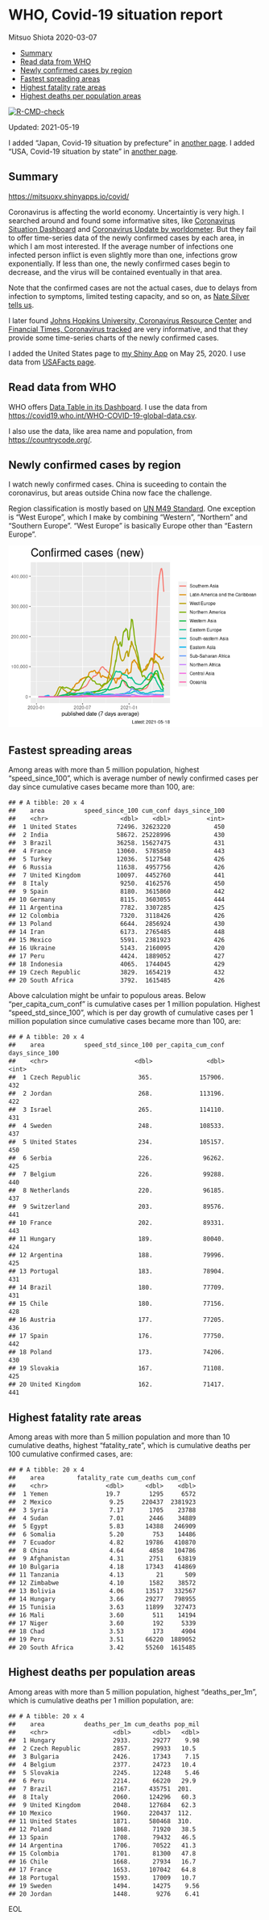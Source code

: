 WHO, Covid-19 situation report
================
Mitsuo Shiota
2020-03-07

-   [Summary](#summary)
-   [Read data from WHO](#read-data-from-who)
-   [Newly confirmed cases by region](#newly-confirmed-cases-by-region)
-   [Fastest spreading areas](#fastest-spreading-areas)
-   [Highest fatality rate areas](#highest-fatality-rate-areas)
-   [Highest deaths per population
    areas](#highest-deaths-per-population-areas)

<!-- badges: start -->

[![R-CMD-check](https://github.com/mitsuoxv/covid/workflows/R-CMD-check/badge.svg)](https://github.com/mitsuoxv/covid/actions)
<!-- badges: end -->

Updated: 2021-05-19

I added “Japan, Covid-19 situation by prefecture” in [another
page](Japan.md). I added “USA, Covid-19 situation by state” in [another
page](USA.md).

## Summary

<https://mitsuoxv.shinyapps.io/covid/>

Coronavirus is affecting the world economy. Uncertaintiy is very high. I
searched around and found some informative sites, like [Coronavirus
Situation
Dashboard](https://who.maps.arcgis.com/apps/opsdashboard/index.html#/c88e37cfc43b4ed3baf977d77e4a0667)
and [Coronavirus Update by
worldometer](https://www.worldometers.info/coronavirus/). But they fail
to offer time-series data of the newly confirmed cases by each area, in
which I am most interested. If the average number of infections one
infected person inflict is even slightly more than one, infections grow
exponentially. If less than one, the newly confirmed cases begin to
decrease, and the virus will be contained eventually in that area.

Note that the confirmed cases are not the actual cases, due to delays
from infection to symptoms, limited testing capacity, and so on, as
[Nate Silver tells
us](https://fivethirtyeight.com/features/coronavirus-case-counts-are-meaningless/).

I later found [Johns Hopkins University, Coronavirus Resource
Center](https://coronavirus.jhu.edu/) and [Financial Times, Coronavirus
tracked](https://www.ft.com/content/a26fbf7e-48f8-11ea-aeb3-955839e06441)
are very informative, and that they provide some time-series charts of
the newly confirmed cases.

I added the United States page to [my Shiny
App](https://mitsuoxv.shinyapps.io/covid/) on May 25, 2020. I use data
from [USAFacts
page](https://usafacts.org/visualizations/coronavirus-covid-19-spread-map/).

## Read data from WHO

WHO offers [Data Table in its Dashboard](https://covid19.who.int/table).
I use the data from
<https://covid19.who.int/WHO-COVID-19-global-data.csv>.

I also use the data, like area name and population, from
<https://countrycode.org/>.

## Newly confirmed cases by region

I watch newly confirmed cases. China is suceeding to contain the
coronavirus, but areas outside China now face the challenge.

Region classification is mostly based on [UN M49
Standard](https://unstats.un.org/unsd/methodology/m49/). One exception
is “West Europe”, which I make by combining “Western”, “Northern” and
“Southern Europe”. “West Europe” is basically Europe other than “Eastern
Europe”.

![](README_files/figure-gfm/chart-1.png)<!-- -->

## Fastest spreading areas

Among areas with more than 5 million population, highest
“speed\_since\_100”, which is average number of newly confirmed cases
per day since cumulative cases became more than 100, are:

    ## # A tibble: 20 x 4
    ##    area           speed_since_100 cum_conf days_since_100
    ##    <chr>                    <dbl>    <dbl>          <int>
    ##  1 United States           72496. 32623220            450
    ##  2 India                   58672. 25228996            430
    ##  3 Brazil                  36258. 15627475            431
    ##  4 France                  13060.  5785850            443
    ##  5 Turkey                  12036.  5127548            426
    ##  6 Russia                  11638.  4957756            426
    ##  7 United Kingdom          10097.  4452760            441
    ##  8 Italy                    9250.  4162576            450
    ##  9 Spain                    8180.  3615860            442
    ## 10 Germany                  8115.  3603055            444
    ## 11 Argentina                7782.  3307285            425
    ## 12 Colombia                 7320.  3118426            426
    ## 13 Poland                   6644.  2856924            430
    ## 14 Iran                     6173.  2765485            448
    ## 15 Mexico                   5591.  2381923            426
    ## 16 Ukraine                  5143.  2160095            420
    ## 17 Peru                     4424.  1889052            427
    ## 18 Indonesia                4065.  1744045            429
    ## 19 Czech Republic           3829.  1654219            432
    ## 20 South Africa             3792.  1615485            426

Above calculation might be unfair to populous areas. Below
“per\_capita\_cum\_conf” is cumulative cases per 1 million population.
Highest “speed\_std\_since\_100”, which is per day growth of cumulative
cases per 1 million population since cumulative cases became more than
100, are:

    ## # A tibble: 20 x 4
    ##    area           speed_std_since_100 per_capita_cum_conf days_since_100
    ##    <chr>                        <dbl>               <dbl>          <int>
    ##  1 Czech Republic                365.             157906.            432
    ##  2 Jordan                        268.             113196.            422
    ##  3 Israel                        265.             114110.            431
    ##  4 Sweden                        248.             108533.            437
    ##  5 United States                 234.             105157.            450
    ##  6 Serbia                        226.              96262.            425
    ##  7 Belgium                       226.              99288.            440
    ##  8 Netherlands                   220.              96185.            437
    ##  9 Switzerland                   203.              89576.            441
    ## 10 France                        202.              89331.            443
    ## 11 Hungary                       189.              80040.            424
    ## 12 Argentina                     188.              79996.            425
    ## 13 Portugal                      183.              78904.            431
    ## 14 Brazil                        180.              77709.            431
    ## 15 Chile                         180.              77156.            428
    ## 16 Austria                       177.              77205.            436
    ## 17 Spain                         176.              77750.            442
    ## 18 Poland                        173.              74206.            430
    ## 19 Slovakia                      167.              71108.            425
    ## 20 United Kingdom                162.              71417.            441

## Highest fatality rate areas

Among areas with more than 5 million population and more than 10
cumulative deaths, highest “fatality\_rate”, which is cumulative deaths
per 100 cumulative confirmed cases, are:

    ## # A tibble: 20 x 4
    ##    area         fatality_rate cum_deaths cum_conf
    ##    <chr>                <dbl>      <dbl>    <dbl>
    ##  1 Yemen                19.7        1295     6572
    ##  2 Mexico                9.25     220437  2381923
    ##  3 Syria                 7.17       1705    23788
    ##  4 Sudan                 7.01       2446    34889
    ##  5 Egypt                 5.83      14388   246909
    ##  6 Somalia               5.20        753    14486
    ##  7 Ecuador               4.82      19786   410870
    ##  8 China                 4.64       4858   104786
    ##  9 Afghanistan           4.31       2751    63819
    ## 10 Bulgaria              4.18      17343   414869
    ## 11 Tanzania              4.13         21      509
    ## 12 Zimbabwe              4.10       1582    38572
    ## 13 Bolivia               4.06      13517   332567
    ## 14 Hungary               3.66      29277   798955
    ## 15 Tunisia               3.63      11899   327473
    ## 16 Mali                  3.60        511    14194
    ## 17 Niger                 3.60        192     5339
    ## 18 Chad                  3.53        173     4904
    ## 19 Peru                  3.51      66220  1889052
    ## 20 South Africa          3.42      55260  1615485

## Highest deaths per population areas

Among areas with more than 5 million population, highest
“deaths\_per\_1m”, which is cumulative deaths per 1 million population,
are:

    ## # A tibble: 20 x 4
    ##    area           deaths_per_1m cum_deaths pop_mil
    ##    <chr>                  <dbl>      <dbl>   <dbl>
    ##  1 Hungary                2933.      29277    9.98
    ##  2 Czech Republic         2857.      29933   10.5 
    ##  3 Bulgaria               2426.      17343    7.15
    ##  4 Belgium                2377.      24723   10.4 
    ##  5 Slovakia               2245.      12248    5.46
    ##  6 Peru                   2214.      66220   29.9 
    ##  7 Brazil                 2167.     435751  201.  
    ##  8 Italy                  2060.     124296   60.3 
    ##  9 United Kingdom         2048.     127684   62.3 
    ## 10 Mexico                 1960.     220437  112.  
    ## 11 United States          1871.     580468  310.  
    ## 12 Poland                 1868.      71920   38.5 
    ## 13 Spain                  1708.      79432   46.5 
    ## 14 Argentina              1706.      70522   41.3 
    ## 15 Colombia               1701.      81300   47.8 
    ## 16 Chile                  1668.      27934   16.7 
    ## 17 France                 1653.     107042   64.8 
    ## 18 Portugal               1593.      17009   10.7 
    ## 19 Sweden                 1494.      14275    9.56
    ## 20 Jordan                 1448.       9276    6.41

EOL
